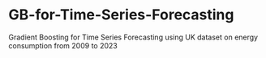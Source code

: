 # GB-for-Time-Series-Forecasting
Gradient Boosting for Time Series Forecasting using UK dataset on energy consumption from 2009 to 2023

